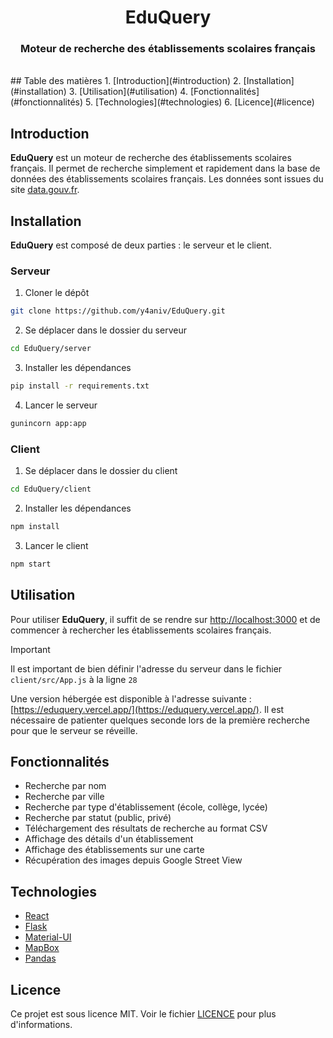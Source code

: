 <div align="center">
    <h1>EduQuery</h1>
    <h3>Moteur de recherche des établissements scolaires français</h3>
</div>
<br>
## Table des matières
1. [Introduction](#introduction)
2. [Installation](#installation)
3. [Utilisation](#utilisation)
4. [Fonctionnalités](#fonctionnalités)
5. [Technologies](#technologies)
6. [Licence](#licence)

## Introduction
**EduQuery** est un moteur de recherche des établissements scolaires français. Il permet de recherche simplement et rapidement dans la base de données des établissements scolaires français. Les données sont issues du site [data.gouv.fr](https://www.data.gouv.fr/fr/datasets/annuaire-de-leducation/).

## Installation
**EduQuery** est composé de deux parties : le serveur et le client.
### Serveur
1. Cloner le dépôt
```bash
git clone https://github.com/y4aniv/EduQuery.git
```
2. Se déplacer dans le dossier du serveur
```bash
cd EduQuery/server
```
3. Installer les dépendances
```bash
pip install -r requirements.txt
```
4. Lancer le serveur
```bash
gunincorn app:app
```
### Client
1. Se déplacer dans le dossier du client
```bash
cd EduQuery/client
```
2. Installer les dépendances
```bash
npm install
```
3. Lancer le client
```bash
npm start
```

## Utilisation
Pour utiliser **EduQuery**, il suffit de se rendre sur [http://localhost:3000](http://localhost:3000) et de commencer à rechercher les établissements scolaires français.
>[!IMPORTANT]
> Il est important de bien définir l'adresse du serveur dans le fichier `client/src/App.js` à la ligne `28`

Une version hébergée est disponible à l'adresse suivante : [https://eduquery.vercel.app/](https://eduquery.vercel.app/). Il est nécessaire de patienter quelques seconde lors de la première recherche pour que le serveur se réveille.

## Fonctionnalités
- Recherche par nom
- Recherche par ville
- Recherche par type d'établissement (école, collège, lycée)
- Recherche par statut (public, privé)
- Téléchargement des résultats de recherche au format CSV
- Affichage des détails d'un établissement
- Affichage des établissements sur une carte
- Récupération des images depuis Google Street View

## Technologies
- [React](https://reactjs.org/)
- [Flask](https://flask.palletsprojects.com/)
- [Material-UI](https://material-ui.com/)
- [MapBox](https://www.mapbox.com/)
- [Pandas](https://pandas.pydata.org/)

## Licence
Ce projet est sous licence MIT. Voir le fichier [LICENCE](LICENCE) pour plus d'informations.
